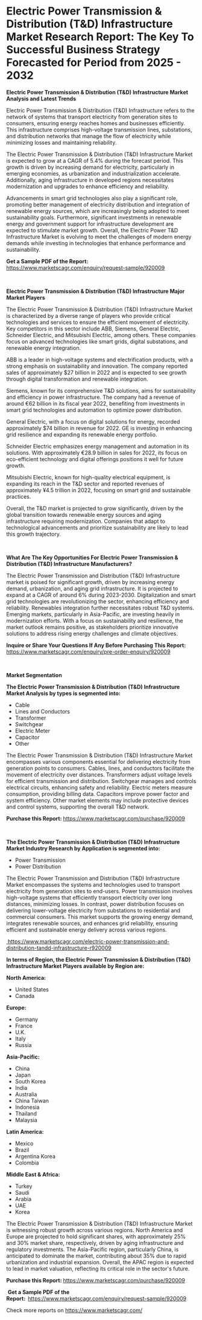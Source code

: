 <p><h1>Electric Power Transmission & Distribution (T&D) Infrastructure Market Research Report: The Key To Successful Business Strategy Forecasted for Period from 2025 - 2032</h1></p><p><strong>Electric Power Transmission & Distribution (T&D) Infrastructure Market Analysis and Latest Trends</strong></p>
<p><p>Electric Power Transmission & Distribution (T&D) Infrastructure refers to the network of systems that transport electricity from generation sites to consumers, ensuring energy reaches homes and businesses efficiently. This infrastructure comprises high-voltage transmission lines, substations, and distribution networks that manage the flow of electricity while minimizing losses and maintaining reliability.</p><p>The Electric Power Transmission & Distribution (T&D) Infrastructure Market is expected to grow at a CAGR of 5.4% during the forecast period. This growth is driven by increasing demand for electricity, particularly in emerging economies, as urbanization and industrialization accelerate. Additionally, aging infrastructure in developed regions necessitates modernization and upgrades to enhance efficiency and reliability.</p><p>Advancements in smart grid technologies also play a significant role, promoting better management of electricity distribution and integration of renewable energy sources, which are increasingly being adopted to meet sustainability goals. Furthermore, significant investments in renewable energy and government support for infrastructure development are expected to stimulate market growth. Overall, the Electric Power T&D Infrastructure Market is evolving to meet the challenges of modern energy demands while investing in technologies that enhance performance and sustainability.</p></p>
<p><strong>Get a Sample PDF of the Report:&nbsp;</strong> <a href="https://www.marketscagr.com/enquiry/request-sample/920009?utm_campaign=2792&utm_medium=2&utm_source=Github&utm_content=ia&utm_term=07042025&utm_id=electric-power-transmission-distribution-td-infrastructure">https://www.marketscagr.com/enquiry/request-sample/920009</a></p>
<p>&nbsp;</p>
<p><strong>Electric Power Transmission & Distribution (T&D) Infrastructure Major Market Players</strong></p>
<p><p>The Electric Power Transmission & Distribution (T&D) Infrastructure Market is characterized by a diverse range of players who provide critical technologies and services to ensure the efficient movement of electricity. Key competitors in this sector include ABB, Siemens, General Electric, Schneider Electric, and Mitsubishi Electric, among others. These companies focus on advanced technologies like smart grids, digital substations, and renewable energy integration.</p><p>ABB is a leader in high-voltage systems and electrification products, with a strong emphasis on sustainability and innovation. The company reported sales of approximately $27 billion in 2022 and is expected to see growth through digital transformation and renewable integration.</p><p>Siemens, known for its comprehensive T&D solutions, aims for sustainability and efficiency in power infrastructure. The company had a revenue of around €62 billion in its fiscal year 2022, benefiting from investments in smart grid technologies and automation to optimize power distribution.</p><p>General Electric, with a focus on digital solutions for energy, recorded approximately $74 billion in revenue for 2022. GE is investing in enhancing grid resilience and expanding its renewable energy portfolio.</p><p>Schneider Electric emphasizes energy management and automation in its solutions. With approximately €28.9 billion in sales for 2022, its focus on eco-efficient technology and digital offerings positions it well for future growth. </p><p>Mitsubishi Electric, known for high-quality electrical equipment, is expanding its reach in the T&D sector and reported revenues of approximately ¥4.5 trillion in 2022, focusing on smart grid and sustainable practices.</p><p>Overall, the T&D market is projected to grow significantly, driven by the global transition towards renewable energy sources and aging infrastructure requiring modernization. Companies that adapt to technological advancements and prioritize sustainability are likely to lead this growth trajectory.</p></p>
<p>&nbsp;</p>
<p><strong>What Are The Key Opportunities For Electric Power Transmission & Distribution (T&D) Infrastructure Manufacturers?</strong></p>
<p><p>The Electric Power Transmission and Distribution (T&D) Infrastructure market is poised for significant growth, driven by increasing energy demand, urbanization, and aging grid infrastructure. It is projected to expand at a CAGR of around 6% during 2023-2030. Digitalization and smart grid technologies are revolutionizing the sector, enhancing efficiency and reliability. Renewables integration further necessitates robust T&D systems. Emerging markets, particularly in Asia-Pacific, are investing heavily in modernization efforts. With a focus on sustainability and resilience, the market outlook remains positive, as stakeholders prioritize innovative solutions to address rising energy challenges and climate objectives.</p></p>
<p><strong>Inquire or Share Your Questions If Any Before Purchasing This Report:</strong> <a href="https://www.marketscagr.com/enquiry/pre-order-enquiry/920009?utm_campaign=2792&utm_medium=2&utm_source=Github&utm_content=ia&utm_term=07042025&utm_id=electric-power-transmission-distribution-td-infrastructure">https://www.marketscagr.com/enquiry/pre-order-enquiry/920009</a></p>
<p>&nbsp;</p>
<p><strong>Market Segmentation</strong></p>
<p><strong>The Electric Power Transmission & Distribution (T&D) Infrastructure Market Analysis by types is segmented into:</strong></p>
<p><ul><li>Cable</li><li>Lines and Conductors</li><li>Transformer</li><li>Switchgear</li><li>Electric Meter</li><li>Capacitor</li><li>Other</li></ul></p>
<p><p>The Electric Power Transmission & Distribution (T&D) Infrastructure Market encompasses various components essential for delivering electricity from generation points to consumers. Cables, lines, and conductors facilitate the movement of electricity over distances. Transformers adjust voltage levels for efficient transmission and distribution. Switchgear manages and controls electrical circuits, enhancing safety and reliability. Electric meters measure consumption, providing billing data. Capacitors improve power factor and system efficiency. Other market elements may include protective devices and control systems, supporting the overall T&D network.</p></p>
<p><strong>Purchase this Report:&nbsp;</strong><a href="https://www.marketscagr.com/purchase/920009?utm_campaign=2792&utm_medium=2&utm_source=Github&utm_content=ia&utm_term=07042025&utm_id=electric-power-transmission-distribution-td-infrastructure">https://www.marketscagr.com/purchase/920009</a></p>
<p>&nbsp;</p>
<p><strong>The Electric Power Transmission & Distribution (T&D) Infrastructure Market Industry Research by Application is segmented into:</strong></p>
<p><ul><li>Power Transmission</li><li>Power Distribution</li></ul></p>
<p><p>The Electric Power Transmission and Distribution (T&D) Infrastructure Market encompasses the systems and technologies used to transport electricity from generation sites to end-users. Power transmission involves high-voltage systems that efficiently transport electricity over long distances, minimizing losses. In contrast, power distribution focuses on delivering lower-voltage electricity from substations to residential and commercial consumers. This market supports the growing energy demand, integrates renewable sources, and enhances grid reliability, ensuring efficient and sustainable energy delivery across various regions.</p></p>
<p><a href="https://www.marketscagr.com/electric-power-transmission-and-distribution-tandd-infrastructure-r920009?utm_campaign=2792&utm_medium=2&utm_source=Github&utm_content=ia&utm_term=07042025&utm_id=electric-power-transmission-distribution-td-infrastructure">&nbsp;https://www.marketscagr.com/electric-power-transmission-and-distribution-tandd-infrastructure-r920009</a></p>
<p><strong>In terms of Region, the Electric Power Transmission & Distribution (T&D) Infrastructure Market Players available by Region are:</strong></p>
<p>
    <p> <strong> North America: </strong>
        <ul>
            <li>United States</li>
            <li>Canada</li>
        </ul>
        </p> 
    <p> <strong> Europe: </strong>
        <ul>
            <li>Germany</li>
            <li>France</li>
            <li>U.K.</li>
            <li>Italy</li>
            <li>Russia</li>
        </ul>
        </p> 
    <p> <strong> Asia-Pacific: </strong>
        <ul>
            <li>China</li>
            <li>Japan</li>
            <li>South Korea</li>
            <li>India</li>
            <li>Australia</li>
            <li>China Taiwan</li>
            <li>Indonesia</li>
            <li>Thailand</li>
            <li>Malaysia</li>
        </ul>
        </p> 
    <p> <strong> Latin America: </strong>
        <ul>
            <li>Mexico</li>
            <li>Brazil</li>
            <li>Argentina Korea</li>
            <li>Colombia</li>
        </ul>
        </p> 
    <p> <strong> Middle East & Africa: </strong>
        <ul>
            <li>Turkey</li>
            <li>Saudi</li>
            <li>Arabia</li>
            <li>UAE</li>
            <li>Korea</li>
        </ul>
    </p>
    </p>
<p><p>The Electric Power Transmission & Distribution (T&D) Infrastructure Market is witnessing robust growth across various regions. North America and Europe are projected to hold significant shares, with approximately 25% and 30% market share, respectively, driven by aging infrastructure and regulatory investments. The Asia-Pacific region, particularly China, is anticipated to dominate the market, contributing about 35% due to rapid urbanization and industrial expansion. Overall, the APAC region is expected to lead in market valuation, reflecting its critical role in the sector's future.</p></p>
<p><strong>Purchase this Report: </strong><a href="https://www.marketscagr.com/purchase/920009?utm_campaign=2792&utm_medium=2&utm_source=Github&utm_content=ia&utm_term=07042025&utm_id=electric-power-transmission-distribution-td-infrastructure">https://www.marketscagr.com/purchase/920009</a></p>
<p>&nbsp;<strong>Get a Sample PDF of the Report:&nbsp;&nbsp;</strong><a href="https://www.marketscagr.com/enquiry/request-sample/920009?utm_campaign=2792&utm_medium=2&utm_source=Github&utm_content=ia&utm_term=07042025&utm_id=electric-power-transmission-distribution-td-infrastructure">https://www.marketscagr.com/enquiry/request-sample/920009</a></p>
<p><strong></strong></p>
<p>Check more reports on <a href="https://www.marketscagr.com/?utm_campaign=2792&utm_medium=2&utm_source=Github&utm_content=ia&utm_term=07042025&utm_id=electric-power-transmission-distribution-td-infrastructure">https://www.marketscagr.com/</a></p>